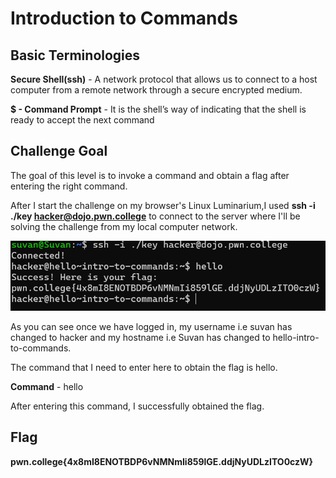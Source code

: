 # Introduction to Commands

## Basic Terminologies

**Secure Shell(ssh)** - A network protocol that allows us to connect to a host computer from a remote network through a secure encrypted medium.

**$ - Command Prompt** - It is the shell’s way of indicating that the shell is ready to accept the next command

## Challenge Goal 

The goal of this level is to invoke a command and obtain a flag after entering the right command.

After I start the challenge on my browser's Linux Luminarium,I used **ssh -i ./key hacker@dojo.pwn.college** to connect to the server where I'll be solving the challenge from my local computer network.

![Error in loading image](image.png)

As you can see once we have logged in, my username i.e suvan has changed to hacker and my hostname i.e Suvan has changed to hello-intro-to-commands.

The command that I need to enter here to obtain the flag is hello.

**Command** - hello

After entering this command, I successfully obtained the flag.

## Flag

**pwn.college{4x8mI8ENOTBDP6vNMNmIi859lGE.ddjNyUDLzITO0czW}**
